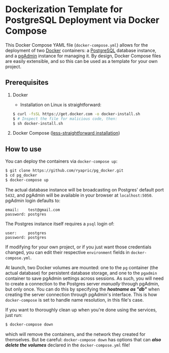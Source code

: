 Dockerization Template for PostgreSQL Deployment via Docker Compose
===================================================================

This Docker Compose YAML file (`docker-compose.yml`) allows for the deployment of two [Docker](https://www.docker.com/) containers: a [PostgreSQL](https://www.postgresql.org/) database instance, and a [pgAdmin](https://www.pgadmin.org/) instance for managing it. By design, Docker Compose files are easily extensible, and so this can be used as a template for your own project.

Prerequisites
-------------

1. Docker
    - Installation on Linux is straightforward:

    ```sh
    $ curl -fsSL https://get.docker.com -o docker-install.sh
    $ # Inspect the file for malicious code, then:
    $ sh docker-install.sh
    ```

1. Docker Compose ([less-straightforward installation](https://docs.docker.com/compose/install/))

How to use
----------

You can deploy the containers via `docker-compose up`:

```sh
$ git clone https://github.com/ryapric/pg_docker.git
$ cd pg_docker
$ docker-compose up
```

The actual database instance will be broadcasting on Postgres' default port `5432`, and pgAdmin will be available in your browser at `localhost:5050`. pgAdmin login defaults to:

    email:    test@gmail.com
    password: postgres

The Postgres instance itself requires a `psql` login of:

    user:     postgres
    password: postgres

If modifying for your own project, or if you just want those credentials changed, you can edit their respective `environment` fields in `docker-compose.yml`.

At launch, two Docker volumes are mounted: one to the `pg` container (the actual database) for persistent database storage, and one to the `pgadmin` container to save pgAdmin settings across sessions. As such, you will need to create a connection to the Postgres server *manually* through pgAdmin, but only once. You can do this by specifying the _**hostname as "db"**_ when creating the server connection through pgAdmin's interface. This is how `docker-compose` is set to handle name resolution, in this file's case.

If you want to thoroughly clean up when you're done using the services, just run:

```sh
$ docker-compose down
```

which will remove the containers, and the network they created for themselves. But be careful: `docker-compose down` has options that can _**also delete the volumes**_ declared in the `docker-compose.yml` file!
